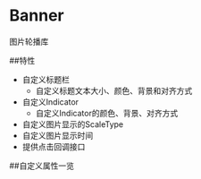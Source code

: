 # Banner
图片轮播库

##特性
* 自定义标题栏
	* 自定义标题文本大小、颜色、背景和对齐方式
* 自定义Indicator
	* 自定义Indicator的颜色、背景、对齐方式
* 自定义图片显示的ScaleType
* 自定义图片显示时间
* 提供点击回调接口

##自定义属性一览
	<declare-styleable name="Banner">
        <attr name="loop" format="boolean" />
        <attr name="show_indicator" format="boolean" />
        <attr name="title_gravity" format="enum">
            <enum name="left" value="0" />
            <enum name="right" value="1" />
            <enum name="center" value="2" />
        </attr>
        <attr name="indicator_gravity" format="enum">
            <enum name="left" value="0" />
            <enum name="right" value="1" />
            <enum name="center" value="2" />
        </attr>
        <attr name="title_size" format="dimension" />
        <attr name="title_color" format="color" />
        <attr name="title_background" format="color" />
        <attr name="indicator_background" format="color" />
        <attr name="scaleType" format="enum">
            <enum name="matrix" value="0" />
            <enum name="fit_xy" value="1" />
            <enum name="fit_start" value="2" />
            <enum name="fit_center" value="3" />
            <enum name="fit_end" value="4" />
            <enum name="center" value="5" />
            <enum name="center_crop" value="6" />
            <enum name="center_inside" value="7" />
        </attr>
        <attr name="loop_speed" format="integer" />
        <attr name="show_title" format="boolean" />
        <attr name="indicator_selected" format="color" />
        <attr name="indicator_unselected" format="color" />
        <attr name="direction" format="enum">
            <enum name="left" value="0" />
            <enum name="right" value="1" />
        </attr>
    </declare-styleable>
